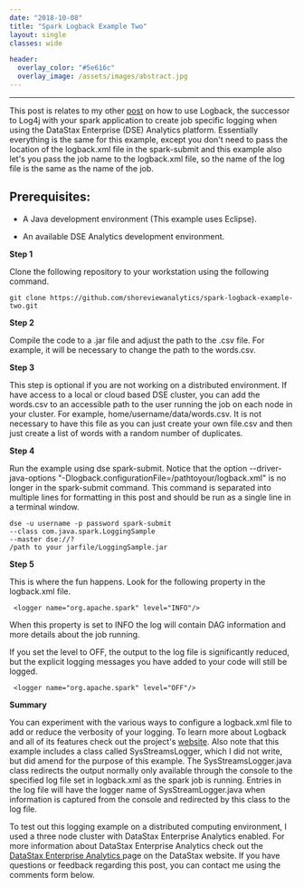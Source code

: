 ```yaml
---
date: "2018-10-08"
title: "Spark Logback Example Two"
layout: single
classes: wide

header:
  overlay_color: "#5e616c"
  overlay_image: /assets/images/abstract.jpg
---
```


------------------------------------

This post is relates to my other [post](https://shoreviewanalytics.github.io/Spark-Logback-Example-One/) on how to use Logback, the successor to Log4j with your spark application to create job specific logging when using the DataStax Enterprise (DSE) Analytics platform. Essentially everything is the same for this example, except you don't need to pass the location of the logback.xml file in the spark-submit and this example also let's you pass the job name to the logback.xml file, so the name of the log file is the same as the name of the job.   

Prerequisites:
--------------

- A Java development environment (This example uses Eclipse).  

- An available DSE Analytics development environment.       

**Step 1**

Clone the following repository to your workstation using the following command.
```
git clone https://github.com/shoreviewanalytics/spark-logback-example-two.git
```

**Step 2**

Compile the code to a .jar file and adjust the path to the .csv file. For example, it will be necessary to change the path to the words.csv.  

**Step 3**

This step is optional if you are not working on a distributed environment. If have access to a local or cloud based DSE cluster, you can add the words.csv to an accessible path to the user running the job on each node in your cluster.  For example,  home/username/data/words.csv.  It is not necessary to have this file as you can just create your own file.csv and then just create a list of words with a random number of duplicates.      

**Step 4**

Run the example using dse spark-submit.  Notice that the option --driver-java-options "-Dlogback.configurationFile=/pathtoyour/logback.xml" is no longer in the spark-submit command.  This command is separated into multiple lines for formatting in this post and should be run as a single line in a terminal window.    

```
dse -u username -p password spark-submit
--class com.java.spark.LoggingSample
--master dse://?
/path to your jarfile/LoggingSample.jar
```

**Step 5**

This is where the fun happens.  Look for the following property in the logback.xml file.  

```
 <logger name="org.apache.spark" level="INFO"/>
```
 When this property is set to INFO the log will contain DAG information and more details about the job running.   

If you set the level to OFF, the output to the log file is significantly reduced, but the explicit logging messages you have added to your code will still be logged.    

```
 <logger name="org.apache.spark" level="OFF"/>
```

**Summary**

You can experiment with the various ways to configure a logback.xml file to add or reduce the verbosity of your logging. To learn more about Logback and all of its features check out the project's [website](https://logback.qos.ch/). Also note that this example includes a class called SysStreamsLogger, which I did not write, but did amend for the purpose of this example.  The SysStreamsLogger.java class redirects the output normally only available through the console to the specified log file set in logback.xml as the spark job is running.  Entries in the log file will have the logger name of SysStreamLogger.java when information is captured from the console and redirected by this class to the log file.

To test out this logging example on a distributed computing environment, I used a three node cluster with DataStax Enterprise Analytics enabled. For more information about DataStax Enterprise Analytics check out the [DataStax Enterprise Analytics  ](https://www.datastax.com/products/datastax-enterprise-analytics) page on the DataStax website. If you have questions or feedback regarding this post, you can contact me using the comments form below.  
